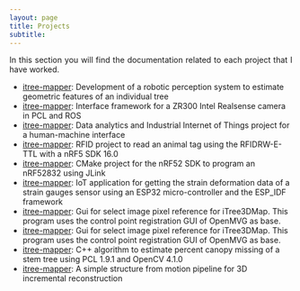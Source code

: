 ```yaml
---
layout: page
title: Projects
subtitle: 
---
```

<div style="text-align: justify ">
In this section you will find the documentation related to each project that I have worked. 
</div>

- [itree-mapper](./itree-mapper/itree-mapper.md): Development of a robotic perception system to estimate geometric features of an individual tree
- [itree-mapper](./itree-mapper/itree-mapper.md): Interface framework for a ZR300 Intel Realsense camera in PCL and ROS
- [itree-mapper](./itree-mapper/itree-mapper.md): Data analytics and Industrial Internet of Things project for a human-machine interface 
- [itree-mapper](./itree-mapper/itree-mapper.md): RFID project to read an animal tag using the RFIDRW-E-TTL with a nRF5 SDK 16.0
- [itree-mapper](./itree-mapper/itree-mapper.md): CMake project for the nRF52 SDK to program an nRF52832 using JLink
- [itree-mapper](./itree-mapper/itree-mapper.md): IoT application for getting the strain deformation data of a strain gauges sensor using an ESP32 micro-controller and the ESP_IDF framework
- [itree-mapper](./itree-mapper/itree-mapper.md): Gui for select image pixel reference for iTree3DMap. This program uses the control point registration GUI of OpenMVG as base.
- [itree-mapper](./itree-mapper/itree-mapper.md): Gui for select image pixel reference for iTree3DMap. This program uses the control point registration GUI of OpenMVG as base.
- [itree-mapper](./itree-mapper/itree-mapper.md): C++ algorithm to estimate percent canopy missing of a stem tree using PCL 1.9.1 and OpenCV 4.1.0
- [itree-mapper](./itree-mapper/itree-mapper.md): A simple structure from motion pipeline for 3D incremental reconstruction
